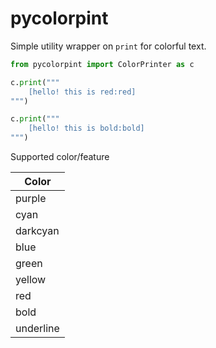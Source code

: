 # pycolorpint

Simple utility wrapper on `print` for colorful text. 

```python
from pycolorpint import ColorPrinter as c

c.print("""
    [hello! this is red:red]
""")

c.print("""
    [hello! this is bold:bold]
""")
```

Supported color/feature

|Color|
|-----------|
|purple|
|cyan|
|darkcyan|
|blue|
|green|
|yellow|
|red|
|bold|
|underline|